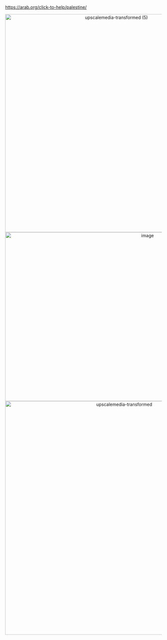 https://arab.org/click-to-help/palestine/

<div align="center">
<img width="700" height="700" alt="upscalemedia-transformed (5)" src="https://github.com/user-attachments/assets/6d779918-5a0d-4f9e-9224-b64e612d25e8" />
<img width="900" height="542" alt="image" src="https://github.com/user-attachments/assets/3ac8a79d-af55-417a-8c59-b92c325939a7" />

<div align="center">
<img width="750" height="750" alt="upscalemedia-transformed" src="https://github.com/user-attachments/assets/601423ca-3000-40b5-8b48-2a114f203cfb" />









